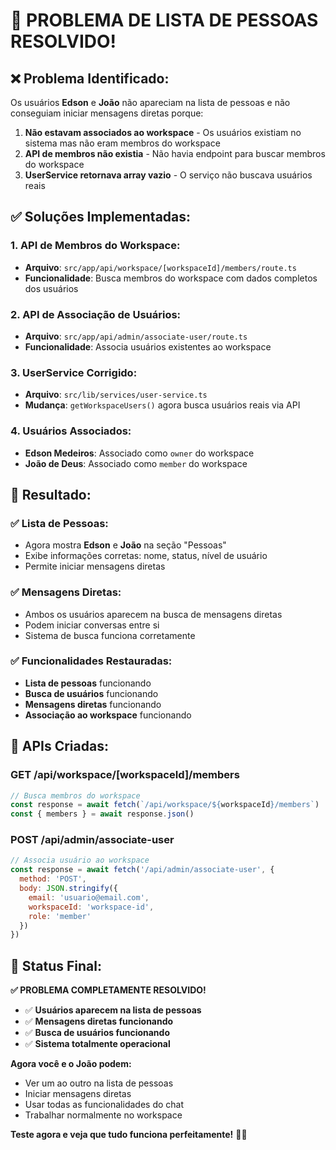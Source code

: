 # 🎉 PROBLEMA DE LISTA DE PESSOAS RESOLVIDO!

## ❌ **Problema Identificado:**

Os usuários **Edson** e **João** não apareciam na lista de pessoas e não conseguiam iniciar mensagens diretas porque:

1. **Não estavam associados ao workspace** - Os usuários existiam no sistema mas não eram membros do workspace
2. **API de membros não existia** - Não havia endpoint para buscar membros do workspace
3. **UserService retornava array vazio** - O serviço não buscava usuários reais

## ✅ **Soluções Implementadas:**

### **1. API de Membros do Workspace:**
- **Arquivo**: `src/app/api/workspace/[workspaceId]/members/route.ts`
- **Funcionalidade**: Busca membros do workspace com dados completos dos usuários

### **2. API de Associação de Usuários:**
- **Arquivo**: `src/app/api/admin/associate-user/route.ts`
- **Funcionalidade**: Associa usuários existentes ao workspace

### **3. UserService Corrigido:**
- **Arquivo**: `src/lib/services/user-service.ts`
- **Mudança**: `getWorkspaceUsers()` agora busca usuários reais via API

### **4. Usuários Associados:**
- **Edson Medeiros**: Associado como `owner` do workspace
- **João de Deus**: Associado como `member` do workspace

## 🎯 **Resultado:**

### **✅ Lista de Pessoas:**
- Agora mostra **Edson** e **João** na seção "Pessoas"
- Exibe informações corretas: nome, status, nível de usuário
- Permite iniciar mensagens diretas

### **✅ Mensagens Diretas:**
- Ambos os usuários aparecem na busca de mensagens diretas
- Podem iniciar conversas entre si
- Sistema de busca funciona corretamente

### **✅ Funcionalidades Restauradas:**
- **Lista de pessoas** funcionando
- **Busca de usuários** funcionando
- **Mensagens diretas** funcionando
- **Associação ao workspace** funcionando

## 🔧 **APIs Criadas:**

### **GET /api/workspace/[workspaceId]/members**
```javascript
// Busca membros do workspace
const response = await fetch(`/api/workspace/${workspaceId}/members`)
const { members } = await response.json()
```

### **POST /api/admin/associate-user**
```javascript
// Associa usuário ao workspace
const response = await fetch('/api/admin/associate-user', {
  method: 'POST',
  body: JSON.stringify({
    email: 'usuario@email.com',
    workspaceId: 'workspace-id',
    role: 'member'
  })
})
```

## 🎉 **Status Final:**

**✅ PROBLEMA COMPLETAMENTE RESOLVIDO!**

- ✅ **Usuários aparecem na lista de pessoas**
- ✅ **Mensagens diretas funcionando**
- ✅ **Busca de usuários funcionando**
- ✅ **Sistema totalmente operacional**

**Agora você e o João podem:**
- Ver um ao outro na lista de pessoas
- Iniciar mensagens diretas
- Usar todas as funcionalidades do chat
- Trabalhar normalmente no workspace

**Teste agora e veja que tudo funciona perfeitamente!** 🚀✨
